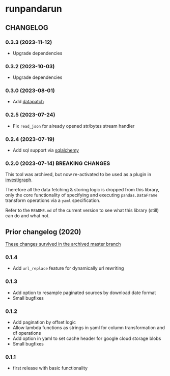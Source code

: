 # runpandarun

## CHANGELOG

### 0.3.3 (2023-11-12)

- Upgrade dependencies

### 0.3.2 (2023-10-03)

- Upgrade dependencies

### 0.3.0 (2023-08-01)

- Add [datapatch](https://github.com/pudo/datapatch)

### 0.2.5 (2023-07-24)

- Fix `read_json` for already opened str/bytes stream handler

### 0.2.4 (2023-07-19)

- Add sql support via [sqlalchemy](https://www.sqlalchemy.org/)

### 0.2.0 (2023-07-14) BREAKING CHANGES

This tool was archived, but now re-activated to be used as a plugin in [investigraph](https://github.com/investigativedata/investigraph).

Therefore all the data fetching & storing logic is dropped from this library, only the core functionality of specifying and executing `pandas.DataFrame` transform operations via a `yaml` specification.

Refer to the `README.md` of the current version to see what this library (still) can do and what not.

## Prior changelog (2020)

[These changes survived in the archived master branch](https://github.com/simonwoerpel/runpandarun/tree/master)

### 0.1.4

- Add `url_replace` feature for dynamically url rewriting

### 0.1.3

- Add option to resample paginated sources by download date format
- Small bugfixes


### 0.1.2

- Add pagination by offset logic
- Allow lambda functions as strings in yaml for column transformation and df operations
- Add option in yaml to set cache header for google cloud storage blobs
- Small bugfixes


### 0.1.1

- first release with basic functionality
